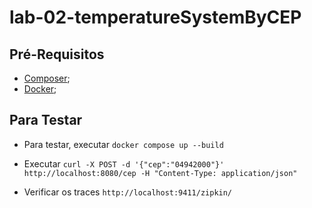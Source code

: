 # lab-02-temperatureSystemByCEP

## Pré-Requisitos

- [Composer](https://getcomposer.org);
- [Docker](https://www.docker.com);




## Para Testar

* Para testar, executar `docker compose up --build`

* Executar `curl -X POST -d '{"cep":"04942000"}' http://localhost:8080/cep -H "Content-Type: application/json"`

* Verificar os traces `http://localhost:9411/zipkin/`
